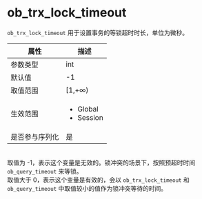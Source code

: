 ob_trx_lock_timeout
========================================

`ob_trx_lock_timeout` 用于设置事务的等锁超时时长，单位为微秒。

| **属性**  |                                                   **描述**                                                   |
|---------|------------------------------------------------------------------------------------------------------------|
| 参数类型    | int                                                                                                        |
| 默认值     | -1                                                                                                         |
| 取值范围    | \[1,+∞)                                                                                             |
| 生效范围    | <ul><li>Global</li><li>Session</li></ul>    |
| 是否参与序列化 | 是                                                                                                          |

<br>取值为 -1，表示这个变量是无效的。锁冲突的场景下，按照预超时时间 `ob_query_timeout` 来等锁。<br>取值大于 0，表示这个变量是有效的，会以 `ob_trx_lock_timeout` 和 `ob_query_timeout` 中取值较小的值作为锁冲突等待的时间。
